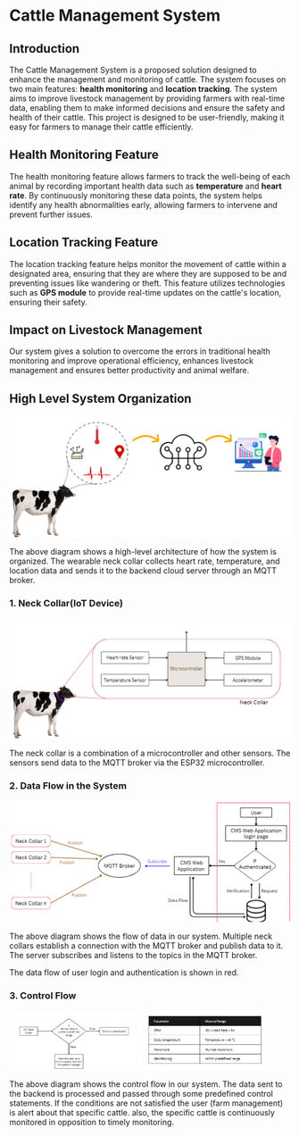 # Cattle Management System  

## Introduction  
The Cattle Management System is a proposed solution designed to enhance the management and monitoring of cattle. The system focuses on two main features: **health monitoring** and **location tracking**. The system aims to improve livestock management by providing farmers with real-time data, enabling them to make informed decisions and ensure the safety and health of their cattle. This project is designed to be user-friendly, making it easy for farmers to manage their cattle efficiently.  

## Health Monitoring Feature  
The health monitoring feature allows farmers to track the well-being of each animal by recording important health data such as **temperature** and **heart rate**. By continuously monitoring these data points, the system helps identify any health abnormalities early, allowing farmers to intervene and prevent further issues.  

## Location Tracking Feature  
The location tracking feature helps monitor the movement of cattle within a designated area, ensuring that they are where they are supposed to be and preventing issues like wandering or theft. This feature utilizes technologies such as **GPS module** to provide real-time updates on the cattle's location, ensuring their safety.  

## Impact on Livestock Management  
Our system gives a solution to overcome the errors in traditional health monitoring and improve operational efficiency, enhances livestock management and ensures better productivity and animal welfare.  

## High Level System Organization
![img](docs/images/high_level_system_architecture.PNG)

The above diagram shows a high-level architecture of how the system is organized. The wearable neck collar collects heart rate, temperature, and location data and sends it to the backend cloud server through an MQTT broker.

### 1. Neck Collar(IoT Device)
![img](docs/images/Neck_colar.PNG)

The neck collar is a combination of a microcontroller and other sensors. The sensors send data to the MQTT broker via the ESP32 microcontroller.

### 2. Data Flow in the System
![img](docs/images/data_flow.PNG)

The above diagram shows the flow of data in our system. Multiple neck collars establish a connection with the MQTT broker and publish data to it. The server subscribes and listens to the topics in the MQTT broker. 

The data flow of user login and authentication is shown in red.

### 3. Control Flow
 <p float="left">
  <img src="docs/images/Contol_flow.PNG" width="45%" />
  <img src="docs/images/Data_table.PNG" width="45%" />
</p>

The above diagram shows the control flow in our system. The data sent to the backend is processed and passed through some predefined control statements. If the conditions are not satisfied the user (farm management) is alert about that specific cattle. also, the specific cattle is continuously monitored in opposition to timely monitoring.  

